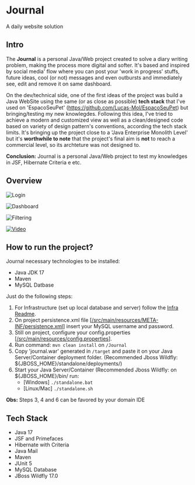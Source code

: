 # Journal
A daily website solution
## Intro
The **Journal** is a personal Java/Web project created to solve a diary writing problem, making the process more digital and softer. It's based and inspired by social media' flow where you can post your 'work in progress' stuffs, future ideas, cool (or not) messages and even outbursts and immediately see, edit and remove it on same dashboard.

On the dev/technical side, one of the first ideas of the project was build a Java WebSite using the same (or as close as possible) **tech stack** that I've used on 'EspacoSeuPet' (https://github.com/Lucas-Mol/EspacoSeuPet) but bringing/testing my new knowlegdes. Following this idea, I've tried to achieve a modern and customized view as well as a clean/designed code based on variety of design pattern's conventions, according the tech stack limits. It's bringing up the project close to a 'Java Enterprise Monolith Level' but it's **worthwhile to note** that the project's final aim is **not** to reach a commercial level, so its archteture was not designed to. 

**Conclusion:** Journal is a personal Java/Web project to test my knowledges in JSF, Hibernate Criteria e etc.
## Overview

![Login](https://cdn.discordapp.com/attachments/778788148921761822/1101943586909589655/journal_login.jpg)

![Dashboard](https://cdn.discordapp.com/attachments/778788148921761822/1101943588125954059/journal_dashboard.jpg)

![Filtering](https://cdn.discordapp.com/attachments/778788148921761822/1101943588562153522/journal_dashboard_search.jpg)

[![Video]()]()

## How to run the project?

Journal necessary technologies to be installed:
- Java JDK 17
- Maven
- MySQL Datbase

Just do the following steps:
1. For Infrastructure (set up local database and server) follow the <a href="journal_infra/INFRA_README.md">Infra Readme</a>.
2. On project persistence.xml file [<a href="Journal/src/main/resources/META-INF/persistence.xml">/src/main/resources/META-INF/persistence.xml</a>] insert your MySQL username and password.
3. Still on project, configure your config.properties [<a href="Journal/src/main/resources/config.properties">/src/main/resources/config.properties</a>].
4. Run command: ``mvn clean install`` on ``/Journal``
5. Copy 'journal.war' generated in ``/target`` and paste it on your Java Server/Container deployment folder. (Recommended Jboss Wildfly: ${JBOSS_HOME}/standalone/deployments/)
6. Start your Java Server/Container (Recommended Jboss Wildfly: on ${JBOSS_HOME}/bin/ run:
    - [Windows] ``./standalone.bat``
    - [Linux/Mac] ``./standalone.sh``

**Obs:** Steps 3, 4 and 6 can be favored by your domain IDE

## Tech Stack
- Java 17
- JSF and Primefaces
- Hibernate with Criteria
- Java Mail
- Maven
- JUnit 5
- MySQL Database
- JBoss Wildfly 17.0
